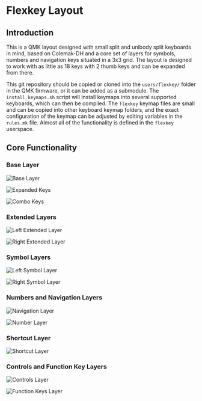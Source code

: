 # Flexkey Layout

## Introduction

This is a QMK layout designed with small split and unibody split keyboards in
mind, based on Colemak-DH and a core set of layers for symbols, numbers and
navigation keys situated in a 3x3 grid. The layout is designed to work with as
little as 18 keys with 2 thumb keys and can be expanded from there.

This git repository should be copied or cloned into the `users/flexkey/` folder
in the QMK firmware, or it can be added as a submodule. The `install_keymaps.sh`
script will install keymaps into several supported keyboards, which can then be
compiled. The `flexkey` keymap files are small and can be copied into other
keyboard keymap folders, and the exact configuration of the keymap can be
adjusted by editing variables in the `rules.mk` file. Almost all of the
functionality is defined in the `flexkey` userspace.

## Core Functionality

### Base Layer

![Base Layer](https://imgur.com/PMj8RcF)

![Expanded Keys](https://imgur.com/EJFFU1D)

![Combo Keys](https://imgur.com/lFbG5OJ)

### Extended Layers

![Left Extended Layer](https://imgur.com/CIfiREC)

![Right Extended Layer](https://imgur.com/f7jQQks)

### Symbol Layers

![Left Symbol Layer](https://imgur.com/qbKbRoE)

![Right Symbol Layer](https://imgur.com/4nGDk28)

### Numbers and Navigation Layers

![Navigation Layer](https://imgur.com/SmcMxuX)

![Number Layer](https://imgur.com/wxQAttu)

### Shortcut Layer

![Shortcut Layer](https://imgur.com/kGkNnge)

### Controls and Function Key Layers

![Controls Layer](https://imgur.com/924aGdG)

![Function Keys Layer](https://imgur.com/nK6Pbla)
